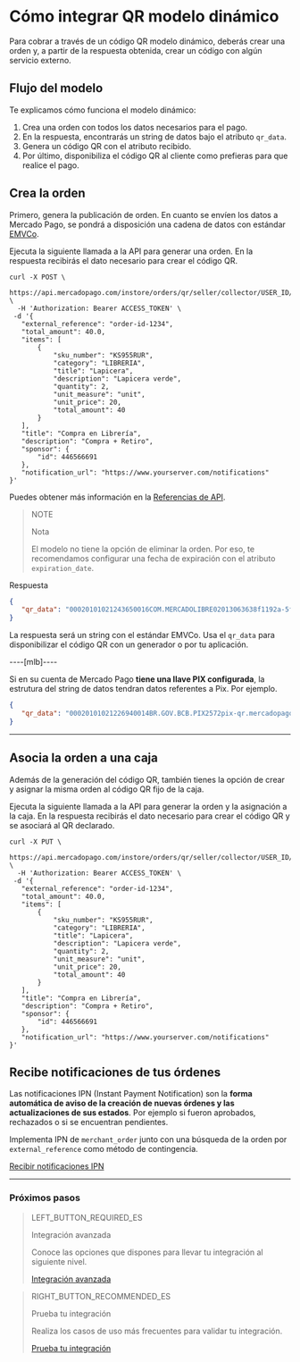 # Cómo integrar QR modelo dinámico

Para cobrar a través de un código QR modelo dinámico, deberás crear una orden y, a partir de la respuesta obtenida, crear un código con algún servicio externo.

## Flujo del modelo

Te explicamos cómo funciona el modelo dinámico:

1. Crea una orden con todos los datos necesarios para el pago.
2. En la respuesta, encontrarás un string de datos bajo el atributo `qr_data`.
3. Genera un código QR con el atributo recibido. 
4. Por último, disponibiliza el código QR al cliente como prefieras para que realice el pago.

## Crea la orden

Primero, genera la publicación de orden. En cuanto se envíen los datos a Mercado Pago, se pondrá a disposición una cadena de datos con estándar [EMVCo](https://www.emvco.com/emv-technologies/qrcodes/).

Ejecuta la siguiente llamada a la API para generar una orden. En la respuesta recibirás el dato necesario para crear el código QR.

```curl
curl -X POST \
 https://api.mercadopago.com/instore/orders/qr/seller/collector/USER_ID/pos/EXTERNAL_POS_ID/qrs \
  -H 'Authorization: Bearer ACCESS_TOKEN' \
 -d '{
   "external_reference": "order-id-1234",
   "total_amount": 40.0,
   "items": [
       {
           "sku_number": "KS955RUR",
           "category": "LIBRERIA",
           "title": "Lapicera",
           "description": "Lapicera verde",
           "quantity": 2,
           "unit_measure": "unit",
           "unit_price": 20,
           "total_amount": 40
       }
   ],
   "title": "Compra en Librería",
   "description": "Compra + Retiro",
   "sponsor": {
       "id": 446566691
   },
   "notification_url": "https://www.yourserver.com/notifications"
}'
```

Puedes obtener más información en la [Referencias de API](https://www.mercadopago[FAKER][URL][DOMAIN]/developers/es/reference/instore_orders_v2/_instore_qr_seller_collectors_user_id_stores_external_store_id_pos_external_pos_id_orders/put).

> NOTE
> 
> Nota
> 
> El modelo no tiene la opción de eliminar la orden. Por eso, te recomendamos configurar una fecha de expiración con el atributo `expiration_date`.

Respuesta

```json
{
   "qr_data": "00020101021243650016COM.MERCADOLIBRE02013063638f1192a-5fd1-4180-a180-8bcae3556bc35204000053039865802BR5925IZABEL AAAA DE MELO6007BARUERI62070503***63040B6D"
}
```
La respuesta será un string con el estándar EMVCo. Usa el `qr_data` para disponibilizar el código QR con un generador o por tu aplicación.

----[mlb]----

Si en su cuenta de Mercado Pago **tiene una llave PIX configurada**, la estrutura del string de datos tendran datos referentes a Pix. 
Por ejemplo.

```json
{
   "qr_data": "00020101021226940014BR.GOV.BCB.PIX2572pix-qr.mercadopago.com/instore/o/v2/fdf9ece0-6137-4e1e-a49d-94f55ec9eee25204000053039865802BR5925FELIPE AAAAAA AAAAA 6009SAO PAULO62070503***6304B61D"
}
```

------------


## Asocia la orden a una caja

Además de la generación del código QR, también tienes la opción de crear y asignar la misma orden al código QR fijo de la caja.

Ejecuta la siguiente llamada a la API para generar la orden y la asignación a la caja. En la respuesta recibirás el dato necesario para crear el código QR y se asociará al QR declarado. 

```curl
curl -X PUT \
 https://api.mercadopago.com/instore/orders/qr/seller/collector/USER_ID/pos/EXTERNAL_POS_ID/qrs \
  -H 'Authorization: Bearer ACCESS_TOKEN' \
 -d '{
   "external_reference": "order-id-1234",
   "total_amount": 40.0,
   "items": [
       {
           "sku_number": "KS955RUR",
           "category": "LIBRERIA",
           "title": "Lapicera",
           "description": "Lapicera verde",
           "quantity": 2,
           "unit_measure": "unit",
           "unit_price": 20,
           "total_amount": 40
       }
   ],
   "title": "Compra en Librería",
   "description": "Compra + Retiro",
   "sponsor": {
       "id": 446566691
   },
   "notification_url": "https://www.yourserver.com/notifications"
}'
```

## Recibe notificaciones de tus órdenes

Las notificaciones IPN (Instant Payment Notification) son la **forma automática de aviso de la creación de nuevas órdenes y las actualizaciones de sus estados**. Por ejemplo si fueron aprobados, rechazados o si se encuentran pendientes.

Implementa IPN de `merchant_order` junto con una búsqueda de la orden por `external_reference` como método de contingencia.

[Recibir notificaciones IPN](https://www.mercadopago[FAKER][URL][DOMAIN]/developers/es/guides/notifications/ipn)

---
### Próximos pasos


> LEFT_BUTTON_REQUIRED_ES
>
> Integración avanzada
>
> Conoce las opciones que dispones para llevar tu integración al siguiente nivel.
>
> [Integración avanzada](https://www.mercadopago[FAKER][URL][DOMAIN]/developers/es/guides/in-person-payments/qr-code/advanced-integration)


> RIGHT_BUTTON_RECOMMENDED_ES
>
> Prueba tu integración
>
> Realiza los casos de uso más frecuentes para validar tu integración.
>
> [Prueba tu integración](https://www.mercadopago[FAKER][URL][DOMAIN]/developers/es/guides/in-person-payments/qr-code/integration-test)
